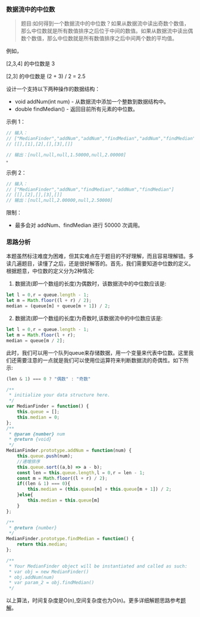 ###  数据流中的中位数

> 题目:如何得到一个数据流中的中位数？如果从数据流中读出奇数个数值，那么中位数就是所有数值排序之后位于中间的数值。如果从数据流中读出偶数个数值，那么中位数就是所有数值排序之后中间两个数的平均值。

例如，

[2,3,4] 的中位数是 3

[2,3] 的中位数是 (2 + 3) / 2 = 2.5

设计一个支持以下两种操作的数据结构：

* void addNum(int num) - 从数据流中添加一个整数到数据结构中。
* double findMedian() - 返回目前所有元素的中位数。


示例 1：

```js
// 输入：
// ["MedianFinder","addNum","addNum","findMedian","addNum","findMedian"]
// [[],[1],[2],[],[3],[]]

// 输出：[null,null,null,1.50000,null,2.00000]
。
```

示例 2：

```js
// 输入：
// ["MedianFinder","addNum","findMedian","addNum","findMedian"]
// [[],[2],[],[3],[]]
// 输出：[null,null,2.00000,null,2.50000]

```

限制：

* 最多会对 addNum、findMedian 进行 50000 次调用。

### 思路分析

本题虽然标注难度为困难，但其实难点在于题目的不好理解，而且容易理解错。多读几遍题目，读懂了之后，还是很好解答的。首先，我们需要知道中位数的定义。根据题意，中位数的定义分为2种情况:

1. 数据流(即一个数组的长度)为偶数时，该数据流中的中位数应该是:

```js
let l = 0,r = queue.length - 1;
let m = Math.floor((l + r) / 2);
median = (queue[m] + queue[m + 1]) / 2;
```

2. 数据流(即一个数组的长度)为奇数时,该数据流中的中位数应该是:

```js
let l = 0,r = queue.length - 1;
let m = Math.floor(l + r);
median = queue[m / 2];
```

此时，我们可以用一个队列queue来存储数据，用一个变量来代表中位数。这里我们还需要注意的一点就是我们可以使用位运算符来判断数据流的奇偶性。如下所示:

```js
(len & 1) === 0 ? "偶数" : "奇数"
```

```js
/**
 * initialize your data structure here.
 */
var MedianFinder = function() {
    this.queue = [];
    this.median = 0;
};
/** 
 * @param {number} num
 * @return {void}
 */
MedianFinder.prototype.addNum = function(num) {
    this.queue.push(num);
    //递增排序
    this.queue.sort((a,b) => a - b);
    const len = this.queue.length,l = 0,r = len - 1;
    const m = Math.floor((l + r) / 2);
    if((len & 1) === 0){
        this.median = (this.queue[m] + this.queue[m + 1]) / 2;
    }else{
        this.median = this.queue[m]
    }
};

/**
 * @return {number}
 */
MedianFinder.prototype.findMedian = function() {
    return this.median;
};

/**
 * Your MedianFinder object will be instantiated and called as such:
 * var obj = new MedianFinder()
 * obj.addNum(num)
 * var param_2 = obj.findMedian()
 */
```

以上算法，时间复杂度是O(n),空间复杂度也为O(n)。更多详细解题思路参考[题解](https://leetcode-cn.com/problems/shu-ju-liu-zhong-de-zhong-wei-shu-lcof/solution/mian-shi-ti-41-shu-ju-liu-zhong-de-zhong-wei-shu-y/)。

